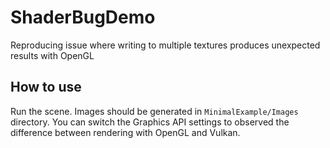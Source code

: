 # ShaderBugDemo
Reproducing issue where writing to multiple textures produces unexpected results with OpenGL

## How to use
Run the scene. Images should be generated in `MinimalExample/Images` directory. You can switch the Graphics API settings to observed the difference between rendering with OpenGL and Vulkan.
